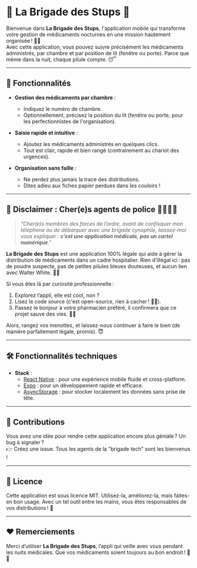 # 🚨 La Brigade des Stups 🚨

Bienvenue dans **La Brigade des Stups**, l'application mobile qui transforme votre gestion de médicaments nocturnes en une mission hautement organisée ! 💊📱  
Avec cette application, vous pouvez suivre précisément les médicaments administrés, par chambre et par position de lit (fenêtre ou porte). Parce que même dans la nuit, chaque pilule compte. 😴

---

## 🌟 Fonctionnalités

- **Gestion des médicaments par chambre** :
   - Indiquez le numéro de chambre.
   - Optionnellement, précisez la position du lit (fenêtre ou porte, pour les perfectionnistes de l'organisation).

- **Saisie rapide et intuitive** :
   - Ajoutez les médicaments administrés en quelques clics.
   - Tout est clair, rapide et bien rangé (contrairement au chariot des urgences).

- **Organisation sans faille** :
   - Ne perdez plus jamais la trace des distributions.
   - Dites adieu aux fiches papier perdues dans les couloirs !

---

## 🧐 Disclaimer : Cher(e)s agents de police 🕵️‍♂️🕵️‍♀️

> _"Cher(e)s membres des forces de l’ordre, avant de confisquer mon téléphone ou de débarquer avec une brigade cynophile, laissez-moi vous expliquer : **c’est une application médicale, pas un cartel numérique**."_

**La Brigade des Stups** est une application 100% légale qui aide à gérer la distribution de médicaments dans un cadre hospitalier. Rien d’illégal ici : pas de poudre suspecte, pas de petites pilules bleues douteuses, et aucun lien avec Walter White. 🚫🍳

Si vous êtes là par curiosité professionnelle :
1. Explorez l’appli, elle est cool, non ?
2. Lisez le code source (c'est open-source, rien à cacher ! 🕵️‍♂️).
3. Passez le bonjour à votre pharmacien préféré, il confirmera que ce projet sauve des vies. 🏥💊

Alors, rangez vos menottes, et laissez-nous continuer à faire le bien (de manière parfaitement légale, promis). 😇

---

## 🛠️ Fonctionnalités techniques

- **Stack** :
   - [React Native](https://reactnative.dev/) : pour une expérience mobile fluide et cross-platform.
   - [Expo](https://expo.io/) : pour un développement rapide et efficace.
   - [AsyncStorage](https://react-native-async-storage.github.io/async-storage/) : pour stocker localement les données sans prise de tête.

---

## 🎉 Contributions

Vous avez une idée pour rendre cette application encore plus géniale ? Un bug à signaler ?  
👉 Créez une issue. Tous les agents de la "brigade tech" sont les bienvenus !

---

## 📜 Licence

Cette application est sous licence MIT. Utilisez-la, améliorez-la, mais faites-en bon usage. Avec un tel outil entre les mains, vous êtes responsables de vos distributions ! 💪

---

## ❤️ Remerciements

Merci d’utiliser **La Brigade des Stups**, l’appli qui veille avec vous pendant les nuits médicales. Que vos médicaments soient toujours au bon endroit ! 🌙💊